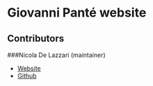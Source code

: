 Giovanni Panté website
======================

## Contributors
###Nicola De Lazzari (maintainer)

- [Website][0] 
- [Github][1] 

[0]: http://nicoladelazzari.com/
[1]: https://github.com/nicoladl
